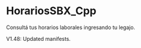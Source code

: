 # HorariosSBX_Cpp
Consultá tus horarios laborales ingresando tu legajo.


V1.48: Updated manifests.
